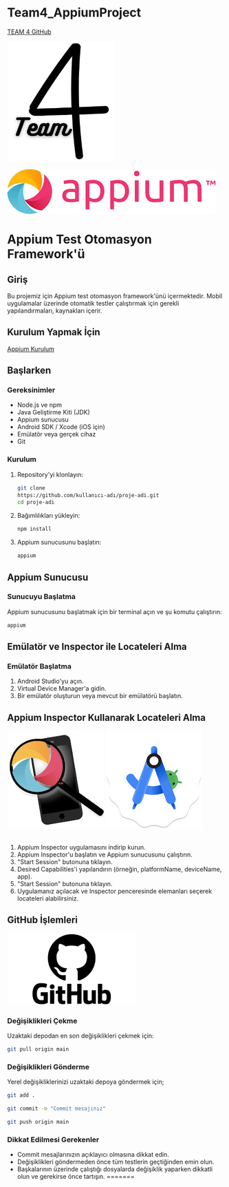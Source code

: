 
# Team4_AppiumProject
[TEAM 4 GitHub](https://github.com/ahmetglmk/Team4_AppiumProject)

<img src="https://github.com/ahmetglmk/Team4_AppiumProject/blob/main/Team4.png?raw=true" alt="alt text" width="250" height="280">

![img.png](img.png)
# Appium Test Otomasyon Framework'ü

## Giriş

Bu projemiz için Appium test otomasyon framework'ünü içermektedir. Mobil uygulamalar üzerinde otomatik testler çalıştırmak için gerekli yapılandırmaları, kaynakları içerir.

## Kurulum Yapmak İçin
[Appium Kurulum](https://www.youtube.com/watch?v=mcbCp2sLRzw&t=1770s)

## Başlarken

### Gereksinimler

- Node.js ve npm
- Java Geliştirme Kiti (JDK)
- Appium sunucusu
- Android SDK / Xcode (iOS için)
- Emülatör veya gerçek cihaz
- Git

### Kurulum

1. Repository'yi klonlayın:

   ```bash
   git clone 
   https://github.com/kullanıcı-adı/proje-adi.git 
   cd proje-adi
   ```


2. Bağımlılıkları yükleyin:

   ```bash
   npm install
   ```


3. Appium sunucusunu başlatın:

   ```bash
   appium
   ```


## Appium Sunucusu

### Sunucuyu Başlatma

Appium sunucusunu başlatmak için bir terminal açın ve şu komutu çalıştırın:

   ```bash
   appium
   ```


## Emülatör ve Inspector ile Locateleri Alma

### Emülatör Başlatma

1. Android Studio'yu açın.
2. Virtual Device Manager'a gidin.
3. Bir emülatör oluşturun veya mevcut bir emülatörü başlatın.


## Appium Inspector Kullanarak Locateleri Alma
###### ![img_1.png](img_1.png) ![img_2.png](img_2.png)
1. Appium Inspector uygulamasını indirip kurun.
2. Appium Inspector'u başlatın ve Appium sunucusunu çalıştırın.
3. "Start Session" butonuna tıklayın.
4. Desired Capabilities'i yapılandırın (örneğin, platformName, deviceName, app).
5. "Start Session" butonuna tıklayın.
6. Uygulamanız açılacak ve Inspector penceresinde elemanları seçerek locateleri alabilirsiniz.


## GitHub İşlemleri
![img_4.png](img_4.png)

### Değişiklikleri Çekme
Uzaktaki depodan en son değişiklikleri çekmek için:

   ```bash
   git pull origin main
   ```


### Değişiklikleri Gönderme
Yerel değişikliklerinizi uzaktaki depoya göndermek için;

   ```bash
   git add .
   ```


   ```bash
   git commit -m "Commit mesajınız"
   ```

   ```bash
   git push origin main
   ```


### Dikkat Edilmesi Gerekenler
- Commit mesajlarınızın açıklayıcı olmasına dikkat edin.
- Değişiklikleri göndermeden önce tüm testlerin geçtiğinden emin olun.
- Başkalarının üzerinde çalıştığı dosyalarda değişiklik yaparken dikkatli olun ve gerekirse önce tartışın.
=======






 


